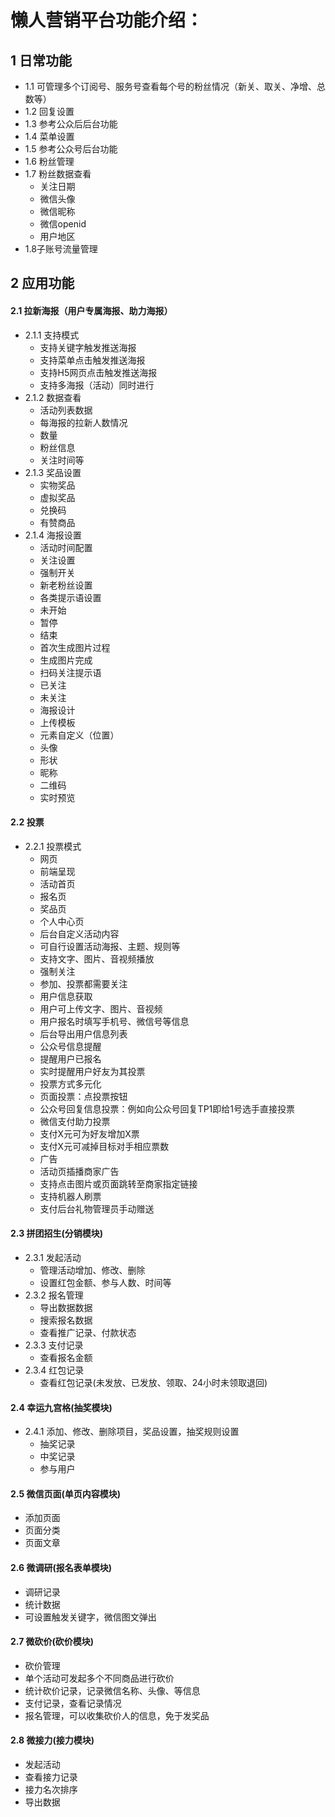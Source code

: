 # 懒人营销平台功能介绍： #
## 1 日常功能
- 1.1 可管理多个订阅号、服务号查看每个号的粉丝情况（新关、取关、净增、总数等）
- 1.2 回复设置
- 1.3 参考公众后后台功能
- 1.4 菜单设置
- 1.5 参考公众号后台功能
- 1.6 粉丝管理
- 1.7 粉丝数据查看
   - 关注日期
   - 微信头像
   - 微信昵称
   - 微信openid
   - 用户地区
 - 1.8子账号流量管理

## 2 应用功能
#### 2.1 拉新海报（用户专属海报、助力海报）
- 2.1.1 支持模式
  - 支持关键字触发推送海报
  - 支持菜单点击触发推送海报
  - 支持H5网页点击触发推送海报
  - 支持多海报（活动）同时进行
- 2.1.2 数据查看
  - 活动列表数据
  - 每海报的拉新人数情况
  - 数量
  - 粉丝信息
  - 关注时间等
- 2.1.3 奖品设置
  - 实物奖品
  - 虚拟奖品
  - 兑换码
  - 有赞商品
- 2.1.4 海报设置
  - 活动时间配置
  - 关注设置
  - 强制开关
  - 新老粉丝设置
  - 各类提示语设置
  - 未开始
  - 暂停
  - 结束
  - 首次生成图片过程
  - 生成图片完成
  - 扫码关注提示语
  - 已关注
  - 未关注
  - 海报设计
  - 上传模板
  - 元素自定义（位置）
  - 头像
  - 形状
  - 昵称
  - 二维码
  - 实时预览

#### 2.2 投票
- 2.2.1 投票模式
  - 网页
  - 前端呈现
  - 活动首页
  - 报名页
  - 奖品页
  - 个人中心页
  - 后台自定义活动内容
  - 可自行设置活动海报、主题、规则等
  - 支持文字、图片、音视频播放
  - 强制关注
  - 参加、投票都需要关注
  - 用户信息获取
  - 用户可上传文字、图片、音视频
  - 用户报名时填写手机号、微信号等信息
  - 后台导出用户信息列表
  - 公众号信息提醒
  - 提醒用户已报名
  - 实时提醒用户好友为其投票
  - 投票方式多元化
  - 页面投票：点投票按钮
  - 公众号回复信息投票：例如向公众号回复TP1即给1号选手直接投票
  - 微信支付助力投票
  - 支付X元可为好友增加X票
  - 支付X元可减掉目标对手相应票数
  - 广告
  - 活动页插播商家广告
  - 支持点击图片或页面跳转至商家指定链接
  - 支持机器人刷票
  - 支付后台礼物管理员手动赠送

#### 2.3 拼团招生(分销模块)
- 2.3.1 发起活动
  - 管理活动增加、修改、删除
  - 设置红包金额、参与人数、时间等
- 2.3.2 报名管理
  - 导出数据数据
  - 搜索报名数据
  - 查看推广记录、付款状态
- 2.3.3 支付记录
  - 查看报名金额
- 2.3.4 红包记录
  - 查看红包记录(未发放、已发放、领取、24小时未领取退回)


#### 2.4 幸运九宫格(抽奖模块)
- 2.4.1 添加、修改、删除项目，奖品设置，抽奖规则设置
  - 抽奖记录
  - 中奖记录
  - 参与用户

#### 2.5 微信页面(单页内容模块)
- 添加页面
- 页面分类
- 页面文章

#### 2.6 微调研(报名表单模块)
- 调研记录
- 统计数据
- 可设置触发关键字，微信图文弹出

#### 2.7 微砍价(砍价模块)
- 砍价管理
- 单个活动可发起多个不同商品进行砍价
- 统计砍价记录，记录微信名称、头像、等信息
- 支付记录，查看记录情况
- 报名管理，可以收集砍价人的信息，免于发奖品

#### 2.8 微接力(接力模块)
- 发起活动
- 查看接力记录
- 接力名次排序
- 导出数据



